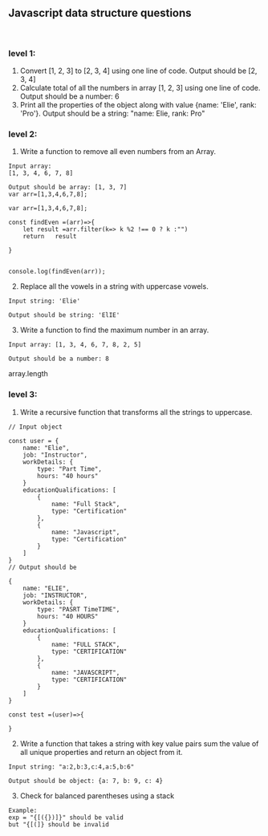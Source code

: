 ## Javascript data structure questions
​
### level 1:
1. Convert [1, 2, 3] to [2, 3, 4] using one line of code.
Output should be [2, 3, 4]
2. Calculate total of all the numbers in array [1, 2, 3] using one line of code.
Output should be a number: 6
3. Print all the properties of the object along with value {name: 'Elie', rank: 'Pro'}.
Output should be a string: "name: Elie, rank: Pro"
​
### level 2:
1. Write a function to remove all even numbers from an Array.
```
Input array: 
[1, 3, 4, 6, 7, 8]
```
```
Output should be array: [1, 3, 7]
var arr=[1,3,4,6,7,8];

var arr=[1,3,4,6,7,8];

const findEven =(arr)=>{
    let result =arr.filter(k=> k %2 !== 0 ? k :"")
    return   result

}


console.log(findEven(arr));
```
2. Replace all the vowels in a string with uppercase vowels.
```
Input string: 'Elie'
```
```
Output should be string: 'ElIE'
```
3. Write a function to find the maximum number in an array.
```
Input array: [1, 3, 4, 6, 7, 8, 2, 5]
```
```
Output should be a number: 8
```
array.length
​
### level 3:
1. Write a recursive function that transforms all the strings to uppercase.
```
// Input object
​
const user = {
    name: "Elie",
    job: "Instructor",
    workDetails: {
        type: "Part Time",
        hours: "40 hours"
    }
    educationQualifications: [
        {
            name: "Full Stack",
            type: "Certification"
        },
        {
            name: "Javascript",
            type: "Certification"
        }
    ]
}
// Output should be
​
{
    name: "ELIE",
    job: "INSTRUCTOR",
    workDetails: {
        type: "PASRT TimeTIME",
        hours: "40 HOURS"
    }
    educationQualifications: [
        {
            name: "FULL STACK",
            type: "CERTIFICATION"
        },
        {
            name: "JAVASCRIPT",
            type: "CERTIFICATION"
        }
    ]
}

const test =(user)=>{

}

```
2. Write a function that takes a string with key value pairs sum the value of all unique properties and return an object from it.
```
Input string: "a:2,b:3,c:4,a:5,b:6"
```
```
Output should be object: {a: 7, b: 9, c: 4}
```
3. Check for balanced parentheses using a stack
```
Example:
exp = "{[({})]}" should be valid
but "{[(]} should be invalid
```


